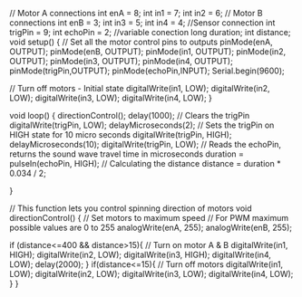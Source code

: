 // Motor A connections
int enA = 8;
int in1 = 7;
int in2 = 6;
// Motor B connections
int enB = 3;
int in3 = 5;
int in4 = 4;
//Sensor connection
int trigPin = 9;
int echoPin = 2;
//variable conection
long duration;
int distance;
void setup() {
// Set all the motor control pins to outputs
pinMode(enA, OUTPUT);
pinMode(enB, OUTPUT);
pinMode(in1, OUTPUT);
pinMode(in2, OUTPUT);
pinMode(in3, OUTPUT);
pinMode(in4, OUTPUT);
pinMode(trigPin,OUTPUT);
pinMode(echoPin,INPUT);
Serial.begin(9600);

// Turn off motors - Initial state
digitalWrite(in1, LOW);
digitalWrite(in2, LOW);
digitalWrite(in3, LOW);
digitalWrite(in4, LOW);
}

void loop() {
directionControl();
delay(1000);
    // Clears the trigPin
  digitalWrite(trigPin, LOW);
  delayMicroseconds(2);
  // Sets the trigPin on HIGH state for 10 micro seconds
  digitalWrite(trigPin, HIGH);
  delayMicroseconds(10);
  digitalWrite(trigPin, LOW);
  // Reads the echoPin, returns the sound wave travel time in microseconds
  duration = pulseIn(echoPin, HIGH);
  // Calculating the distance
  distance = duration * 0.034 / 2;

}

// This function lets you control spinning direction of motors
void directionControl() {
// Set motors to maximum speed
// For PWM maximum possible values are 0 to 255
analogWrite(enA, 255);
analogWrite(enB, 255);

if (distance<=400 && distance>15){
// Turn on motor A & B
digitalWrite(in1, HIGH);
digitalWrite(in2, LOW);
digitalWrite(in3, HIGH);
digitalWrite(in4, LOW);
delay(2000);
}
if(distance<=15){
// Turn off motors
digitalWrite(in1, LOW);
digitalWrite(in2, LOW);
digitalWrite(in3, LOW);
digitalWrite(in4, LOW);
}
}
